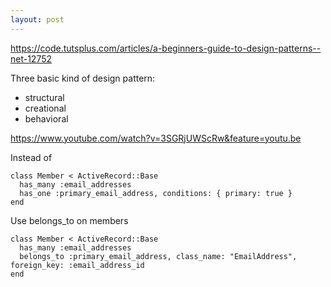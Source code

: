 ```yaml
---
layout: post
---
```


https://code.tutsplus.com/articles/a-beginners-guide-to-design-patterns--net-12752

Three basic kind of design pattern:
* structural
* creational
* behavioral


https://www.youtube.com/watch?v=3SGRjUWScRw&feature=youtu.be

Instead of

~~~
class Member < ActiveRecord::Base
  has_many :email_addresses
  has_one :primary_email_address, conditions: { primary: true }
end
~~~

Use belongs_to on members

~~~
class Member < ActiveRecord::Base
  has_many :email_addresses
  belongs_to :primary_email_address, class_name: "EmailAddress", foreign_key: :email_address_id
end
~~~

